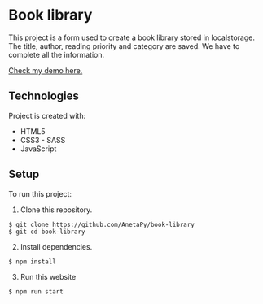 ﻿# Book library
 
 This project is a form used to create a book library stored in localstorage. The title, author, reading priority and category are saved. We have to complete all the information.
 
 [Check my demo here.](https://anetapy.github.io/book-library/)

## Technologies

Project is created with:
* HTML5
* CSS3 - SASS
* JavaScript

## Setup

To run this project: 

1. Clone this repository.
```
$ git clone https://github.com/AnetaPy/book-library
$ git cd book-library
```

2. Install dependencies.
```
$ npm install
```

3. Run this website
```
$ npm run start
```
